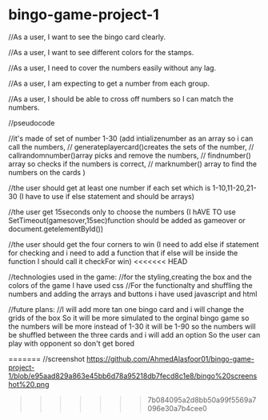 # bingo-game-project-1


//As a user, I want to see the bingo card clearly.

//As a user, I want to see different colors for the stamps.

//As a user, I need to cover the numbers easily without any lag.

//As a user, I am expecting to get a number from each group.

//As a user, I should be able to cross off numbers so I can match the numbers.





//pseudocode

//it's made of set of number 1-30 (add intializenumber as an array so i can call the numbers,
// generateplayercard()creates the sets of the number,
// callrandomnumber()array picks and remove the numbers,
// findnumber() array so checks if the numbers is correct,
// marknumber() array to find the numbers on the cards )



//the user should get at least one number if each set which is 1-10,11-20,21-30 (I have to use if else statement and should be arrays)



//the user get 15seconds only to choose the numbers (I hAVE TO use SetTimeout(gamesover,15sec)function should be added as gameover or document.getelementById())


//the user should get the four corners to win (I need to add else if statement for checking and i need to add a function that if else will be inside the function I should call it checkFor win)
<<<<<<< HEAD

//technologies used in the game:
//for the styling,creating the box and  the colors of the game I have used css
//For the functionalty and shuffling the numbers and adding the arrays and buttons i have used javascript and html

//future plans:
//I will add more tan one bingo card and i will change the grids of the box So it will be more simulated to the orginal bingo game so the numbers will be more instead of 1-30 it will be 1-90 so the numbers will be shuffled between the three cards and i will add an option So the user can play with opponent so don't get bored 


=======
//screenshot
https://github.com/AhmedAlasfoor01/bingo-game-project-1/blob/e95aad829a863e45bb6d78a95218db7fecd8c1e8/bingo%20screenshot%20.png
>>>>>>> 7b084095a2d8bb50a99f5569a7096e30a7b4cee0

